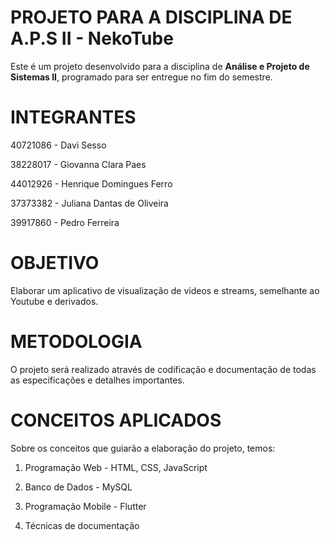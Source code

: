 # PROJETO PARA A DISCIPLINA DE A.P.S II - NekoTube

Este é um projeto desenvolvido para a disciplina de **Análise e Projeto de Sistemas II**, programado para ser entregue no fim do semestre.

# INTEGRANTES

40721086 - Davi Sesso

38228017 - Giovanna Clara Paes

44012926 - Henrique Domingues Ferro

37373382 - Juliana Dantas de Oliveira

39917860 - Pedro Ferreira

# OBJETIVO

Elaborar um aplicativo de visualização de vídeos e streams, semelhante ao Youtube e derivados.

# METODOLOGIA

O projeto será realizado através de codificação e documentação de todas as especificações e detalhes importantes.

# CONCEITOS APLICADOS

Sobre os conceitos que guiarão a elaboração do projeto, temos:

1. Programação Web - HTML, CSS, JavaScript

2. Banco de Dados - MySQL

3. Programação Mobile - Flutter

4. Técnicas de documentação


